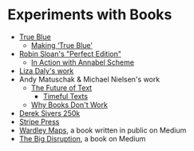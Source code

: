 # Experiments with Books

- [True Blue](https://truebluestory.com/)
  - [Making ‘True Blue’](https://medium.com/@eliotpeper/making-true-blue-f66a538d0ea5)
- [Robin Sloan's "Perfect Edition"](https://github.com/robinsloan/perfect-edition)
  - [In Action with Annabel Scheme](https://www.robinsloan.com/books/annabel-scheme-serial/read/)
- [Liza Daly's work](https://lizadaly.com/)
- Andy Matuschak & Michael Nielsen's work
  - [The Future of Text](https://futuretextpublishing.com/)
    - [Timeful Texts](https://numinous.productions/timeful/)
  - [Why Books Don't Work](https://andymatuschak.org/books/)
- [Derek Sivers 250k](https://sive.rs/250k)
- [Stripe Press](https://press.stripe.com/)
- [Wardley Maps](https://medium.com/wardleymaps), a book written in public on Medium
- [The Big Disruption](https://medium.com/s/the-big-disruption/the-big-disruption-36fbed0268cf), a book on Medium

